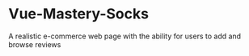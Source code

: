 # Vue-Mastery-Socks
A realistic e-commerce web page with the ability for users to add and browse reviews

